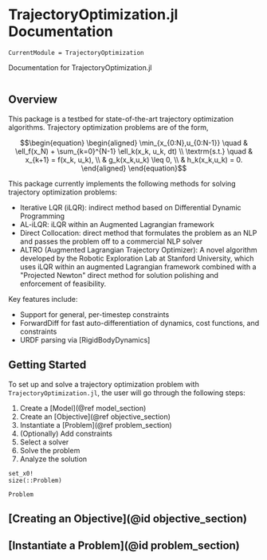 # TrajectoryOptimization.jl Documentation

```@meta
CurrentModule = TrajectoryOptimization
```

Documentation for TrajectoryOptimization.jl

```@contents
```


## Overview
This package is a testbed for state-of-the-art trajectory optimization algorithms. Trajectory optimization problems are of the form,
```math
\begin{equation}
\begin{aligned}
  \min_{x_{0:N},u_{0:N-1}} \quad & \ell_f(x_N) + \sum_{k=0}^{N-1} \ell_k(x_k, u_k, dt) \\
  \textrm{s.t.}            \quad & x_{k+1} = f(x_k, u_k), \\
                                 & g_k(x_k,u_k) \leq 0, \\
                                 & h_k(x_k,u_k) = 0.
\end{aligned}
\end{equation}
```

This package currently implements the following methods for solving trajectory optimization problems:
* Iterative LQR (iLQR): indirect method based on Differential Dynamic Programming
* AL-iLQR: iLQR within an Augmented Lagrangian framework
* Direct Collocation: direct method that formulates the problem as an NLP and passes the problem off to a commercial NLP solver
* ALTRO (Augmented Lagrangian Trajectory Optimizer): A novel algorithm developed by the Robotic Exploration Lab at Stanford University, which uses iLQR within an augmented Lagrangian framework combined with a "Projected Newton" direct method for solution polishing and enforcement of feasibility.

Key features include:
* Support for general, per-timestep constraints
* ForwardDiff for fast auto-differentiation of dynamics, cost functions, and constraints
* URDF parsing via [RigidBodyDynamics]


## Getting Started
To set up and solve a trajectory optimization problem with `TrajectoryOptimization.jl`, the user will go through the following steps:

1) Create a [Model](@ref model_section)
2) Create an [Objective](@ref objective_section)
3) Instantiate a [Problem](@ref problem_section)
4) (Optionally) Add constraints
5) Select a solver
6) Solve the problem
7) Analyze the solution

```@docs
set_x0!
size(::Problem)
```

```@docs
Problem
```

## [Creating an Objective](@id objective_section)

## [Instantiate a Problem](@id problem_section)
